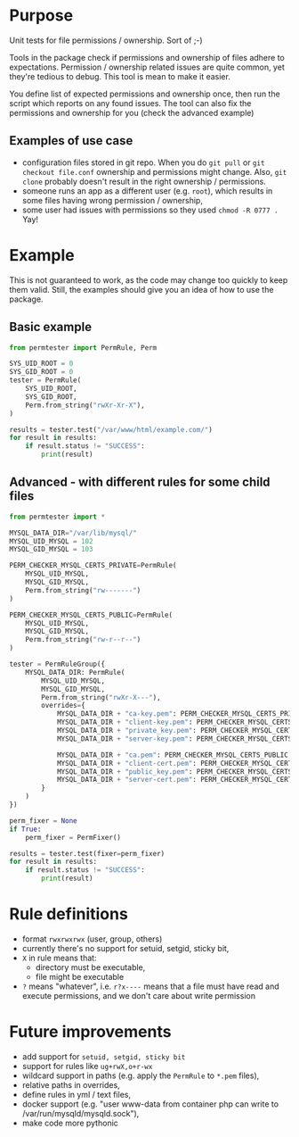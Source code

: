 # Purpose

Unit tests for file permissions / ownership. Sort of ;-)

Tools in the package check if permissions and ownership of files adhere to expectations. Permission /
ownership related issues are quite common, yet they're tedious to debug. This tool is mean to make it easier.


You define list of expected permissions and ownership once, then run the script which reports on any found
issues. The tool can also fix the permissions and ownership for you (check the advanced example)

## Examples of use case
- configuration files stored in git repo. When you do `git pull` or `git checkout file.conf` ownership and
  permissions might change. Also, `git clone` probably doesn't result in the right ownership / permissions.  
- someone runs an app as a different user (e.g. `root`), which results in some files having wrong permission / ownership,
- some user had issues with permissions so they used `chmod -R 0777 .` Yay! 

# Example
This is not guaranteed to work, as the code may change too quickly to keep them valid. Still, the examples
should give you an idea of how to use the package.

## Basic example
```python
from permtester import PermRule, Perm

SYS_UID_ROOT = 0
SYS_GID_ROOT = 0
tester = PermRule(
    SYS_UID_ROOT,
    SYS_GID_ROOT,
    Perm.from_string("rwXr-Xr-X"),
)

results = tester.test("/var/www/html/example.com/")
for result in results:
    if result.status != "SUCCESS":
        print(result)
```
## Advanced - with different rules for some child files
```python
from permtester import *

MYSQL_DATA_DIR="/var/lib/mysql/"
MYSQL_UID_MYSQL = 102
MYSQL_GID_MYSQL = 103

PERM_CHECKER_MYSQL_CERTS_PRIVATE=PermRule(
    MYSQL_UID_MYSQL,
    MYSQL_GID_MYSQL,
    Perm.from_string("rw-------")
)

PERM_CHECKER_MYSQL_CERTS_PUBLIC=PermRule(
    MYSQL_UID_MYSQL,
    MYSQL_GID_MYSQL,
    Perm.from_string("rw-r--r--")
)

tester = PermRuleGroup({
    MYSQL_DATA_DIR: PermRule(
        MYSQL_UID_MYSQL,
        MYSQL_GID_MYSQL,
        Perm.from_string("rwXr-X---"),
        overrides={
            MYSQL_DATA_DIR + "ca-key.pem": PERM_CHECKER_MYSQL_CERTS_PRIVATE,
            MYSQL_DATA_DIR + "client-key.pem": PERM_CHECKER_MYSQL_CERTS_PRIVATE,
            MYSQL_DATA_DIR + "private_key.pem": PERM_CHECKER_MYSQL_CERTS_PRIVATE,
            MYSQL_DATA_DIR + "server-key.pem": PERM_CHECKER_MYSQL_CERTS_PRIVATE,

            MYSQL_DATA_DIR + "ca.pem": PERM_CHECKER_MYSQL_CERTS_PUBLIC,
            MYSQL_DATA_DIR + "client-cert.pem": PERM_CHECKER_MYSQL_CERTS_PUBLIC,
            MYSQL_DATA_DIR + "public_key.pem": PERM_CHECKER_MYSQL_CERTS_PUBLIC,
            MYSQL_DATA_DIR + "server-cert.pem": PERM_CHECKER_MYSQL_CERTS_PUBLIC,
        }
    )
})

perm_fixer = None
if True:
    perm_fixer = PermFixer()

results = tester.test(fixer=perm_fixer)
for result in results:
    if result.status != "SUCCESS":
        print(result)
```

# Rule definitions

- format `rwxrwxrwx` (user, group, others)
- currently there's no support for setuid, setgid, sticky bit,
- `X` in rule means that:
    - directory must be executable,
    - file might be executable
- `?` means "whatever", i.e. `r?x----` means that a file must have read and execute permissions, and we don't care about
  write permission

# Future improvements
- add support for `setuid, setgid, sticky bit`
- support for rules like `ug+rwX,o+r-wx`
- wildcard support in paths (e.g. apply the `PermRule` to `*.pem` files),
- relative paths in overrides,
- define rules in yml / text files,
- docker support (e.g. "user www-data from container php can write to /var/run/mysqld/mysqld.sock"),
- make code more pythonic